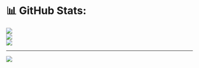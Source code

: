 # 📊 GitHub Stats:
![](https://github-readme-stats.vercel.app/api?username=Muthukannan04&theme=dark&hide_border=false&include_all_commits=false&count_private=false)<br/>
![](https://github-readme-streak-stats.herokuapp.com/?user=Muthukannan04&theme=dark&hide_border=false)<br/>
![](https://github-readme-stats.vercel.app/api/top-langs/?username=Muthukannan04&theme=dark&hide_border=false&include_all_commits=false&count_private=false&layout=compact)

---
[![](https://visitcount.itsvg.in/api?id=Muthukannan04&icon=0&color=0)](https://visitcount.itsvg.in)

<!-- Proudly created with GPRM ( https://gprm.itsvg.in ) -->
